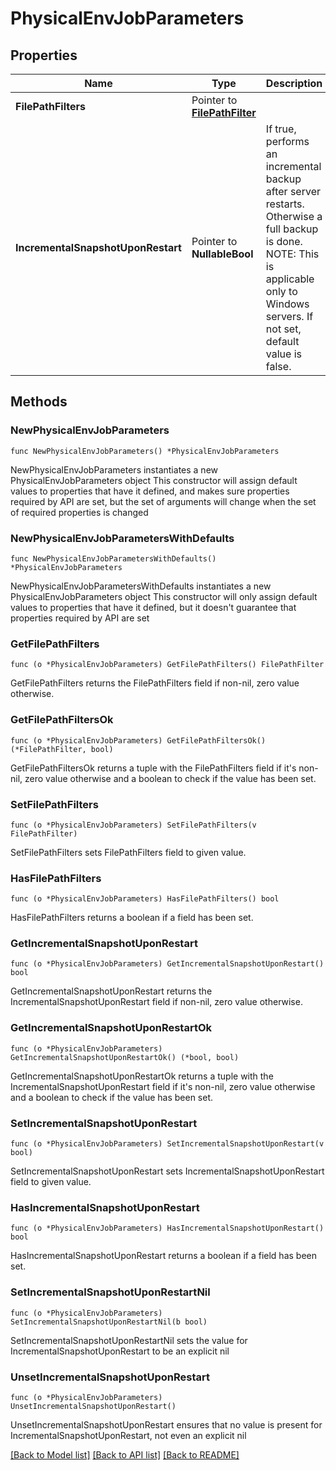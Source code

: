 # PhysicalEnvJobParameters

## Properties

Name | Type | Description | Notes
------------ | ------------- | ------------- | -------------
**FilePathFilters** | Pointer to [**FilePathFilter**](FilePathFilter.md) |  | [optional] 
**IncrementalSnapshotUponRestart** | Pointer to **NullableBool** | If true, performs an incremental backup after server restarts. Otherwise a full backup is done. NOTE: This is applicable only to Windows servers. If not set, default value is false. | [optional] 

## Methods

### NewPhysicalEnvJobParameters

`func NewPhysicalEnvJobParameters() *PhysicalEnvJobParameters`

NewPhysicalEnvJobParameters instantiates a new PhysicalEnvJobParameters object
This constructor will assign default values to properties that have it defined,
and makes sure properties required by API are set, but the set of arguments
will change when the set of required properties is changed

### NewPhysicalEnvJobParametersWithDefaults

`func NewPhysicalEnvJobParametersWithDefaults() *PhysicalEnvJobParameters`

NewPhysicalEnvJobParametersWithDefaults instantiates a new PhysicalEnvJobParameters object
This constructor will only assign default values to properties that have it defined,
but it doesn't guarantee that properties required by API are set

### GetFilePathFilters

`func (o *PhysicalEnvJobParameters) GetFilePathFilters() FilePathFilter`

GetFilePathFilters returns the FilePathFilters field if non-nil, zero value otherwise.

### GetFilePathFiltersOk

`func (o *PhysicalEnvJobParameters) GetFilePathFiltersOk() (*FilePathFilter, bool)`

GetFilePathFiltersOk returns a tuple with the FilePathFilters field if it's non-nil, zero value otherwise
and a boolean to check if the value has been set.

### SetFilePathFilters

`func (o *PhysicalEnvJobParameters) SetFilePathFilters(v FilePathFilter)`

SetFilePathFilters sets FilePathFilters field to given value.

### HasFilePathFilters

`func (o *PhysicalEnvJobParameters) HasFilePathFilters() bool`

HasFilePathFilters returns a boolean if a field has been set.

### GetIncrementalSnapshotUponRestart

`func (o *PhysicalEnvJobParameters) GetIncrementalSnapshotUponRestart() bool`

GetIncrementalSnapshotUponRestart returns the IncrementalSnapshotUponRestart field if non-nil, zero value otherwise.

### GetIncrementalSnapshotUponRestartOk

`func (o *PhysicalEnvJobParameters) GetIncrementalSnapshotUponRestartOk() (*bool, bool)`

GetIncrementalSnapshotUponRestartOk returns a tuple with the IncrementalSnapshotUponRestart field if it's non-nil, zero value otherwise
and a boolean to check if the value has been set.

### SetIncrementalSnapshotUponRestart

`func (o *PhysicalEnvJobParameters) SetIncrementalSnapshotUponRestart(v bool)`

SetIncrementalSnapshotUponRestart sets IncrementalSnapshotUponRestart field to given value.

### HasIncrementalSnapshotUponRestart

`func (o *PhysicalEnvJobParameters) HasIncrementalSnapshotUponRestart() bool`

HasIncrementalSnapshotUponRestart returns a boolean if a field has been set.

### SetIncrementalSnapshotUponRestartNil

`func (o *PhysicalEnvJobParameters) SetIncrementalSnapshotUponRestartNil(b bool)`

 SetIncrementalSnapshotUponRestartNil sets the value for IncrementalSnapshotUponRestart to be an explicit nil

### UnsetIncrementalSnapshotUponRestart
`func (o *PhysicalEnvJobParameters) UnsetIncrementalSnapshotUponRestart()`

UnsetIncrementalSnapshotUponRestart ensures that no value is present for IncrementalSnapshotUponRestart, not even an explicit nil

[[Back to Model list]](../README.md#documentation-for-models) [[Back to API list]](../README.md#documentation-for-api-endpoints) [[Back to README]](../README.md)


